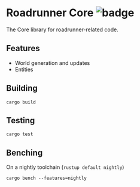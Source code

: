 # Roadrunner Core ![badge](https://github.com/roadrunner-craft/core/workflows/Rust/badge.svg)

The Core library for roadrunner-related code.

## Features

- World generation and updates
- Entities

## Building

    cargo build

## Testing

    cargo test

## Benching

On a nightly toolchain (`rustup default nightly`)

    cargo bench --features=nightly
